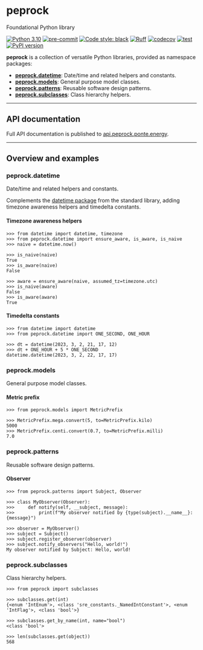 # peprock
Foundational Python library

[![Python 3.10](https://img.shields.io/badge/python-3.10-blue.svg)](https://docs.python.org/3.10/)
[![pre-commit](https://img.shields.io/badge/pre--commit-enabled-brightgreen?logo=pre-commit&logoColor=white)](https://github.com/pre-commit/pre-commit)
[![Code style: black](https://img.shields.io/badge/code%20style-black-000000.svg)](https://github.com/psf/black)
[![Ruff](https://img.shields.io/endpoint?url=https://raw.githubusercontent.com/charliermarsh/ruff/main/assets/badge/v1.json)](https://github.com/charliermarsh/ruff)
[![codecov](https://codecov.io/gh/Ponte-Energy-Partners/peprock/branch/main/graph/badge.svg?token=LWI96U2WSI)](https://codecov.io/gh/Ponte-Energy-Partners/peprock)
[![test](https://github.com/Ponte-Energy-Partners/peprock/actions/workflows/test.yml/badge.svg)](https://github.com/Ponte-Energy-Partners/peprock/actions/workflows/test.yml)
[![PyPI version](https://badge.fury.io/py/peprock.svg)](https://badge.fury.io/py/peprock)

**peprock** is a collection of versatile Python libraries, provided as namespace packages:

-   **[peprock.datetime](#datetime)**: Date/time and related helpers and constants.
-   **[peprock.models](#models)**: General purpose model classes.
-   **[peprock.patterns](#patterns)**: Reusable software design patterns.
-   **[peprock.subclasses](#subclasses)**: Class hierarchy helpers.

* * *

## API documentation

Full API documentation is published to [api.peprock.ponte.energy][].

  [api.peprock.ponte.energy]: https://api.peprock.ponte.energy

* * *

## Overview and examples

<h3 id="datetime">peprock.datetime</h3>

Date/time and related helpers and constants.

Complements the [datetime package][] from the standard library, adding timezone awareness helpers and
timedelta constants.

  [datetime package]: https://docs.python.org/3/library/datetime.html

#### Timezone awareness helpers

    >>> from datetime import datetime, timezone
    >>> from peprock.datetime import ensure_aware, is_aware, is_naive
    >>> naive = datetime.now()

    >>> is_naive(naive)
    True
    >>> is_aware(naive)
    False

    >>> aware = ensure_aware(naive, assumed_tz=timezone.utc)
    >>> is_naive(aware)
    False
    >>> is_aware(aware)
    True

#### Timedelta constants

    >>> from datetime import datetime
    >>> from peprock.datetime import ONE_SECOND, ONE_HOUR

    >>> dt = datetime(2023, 3, 2, 21, 17, 12)
    >>> dt + ONE_HOUR + 5 * ONE_SECOND
    datetime.datetime(2023, 3, 2, 22, 17, 17)

<h3 id="models">peprock.models</h3>

General purpose model classes.

#### Metric prefix

    >>> from peprock.models import MetricPrefix

    >>> MetricPrefix.mega.convert(5, to=MetricPrefix.kilo)
    5000
    >>> MetricPrefix.centi.convert(0.7, to=MetricPrefix.milli)
    7.0

<h3 id="patterns">peprock.patterns</h3>

Reusable software design patterns.

#### Observer

    >>> from peprock.patterns import Subject, Observer

    >>> class MyObserver(Observer):
    >>>     def notify(self, __subject, message):
    >>>         print(f"My observer notified by {type(subject).__name__}: {message}")

    >>> observer = MyObserver()
    >>> subject = Subject()
    >>> subject.register_observer(observer)
    >>> subject.notify_observers("Hello, world!")
    My observer notified by Subject: Hello, world!

<h3 id="subclasses">peprock.subclasses</h3>

Class hierarchy helpers.

    >>> from peprock import subclasses

    >>> subclasses.get(int)
    {<enum 'IntEnum'>, <class 'sre_constants._NamedIntConstant'>, <enum 'IntFlag'>, <class 'bool'>}

    >>> subclasses.get_by_name(int, name="bool")
    <class 'bool'>

    >>> len(subclasses.get(object))
    568
